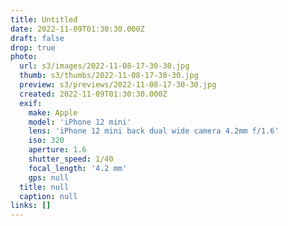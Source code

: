 ```yaml
---
title: Untitled
date: 2022-11-09T01:30:30.000Z
draft: false
drop: true
photo:
  url: s3/images/2022-11-08-17-30-30.jpg
  thumb: s3/thumbs/2022-11-08-17-30-30.jpg
  preview: s3/previews/2022-11-08-17-30-30.jpg
  created: 2022-11-09T01:30:30.000Z
  exif:
    make: Apple
    model: 'iPhone 12 mini'
    lens: 'iPhone 12 mini back dual wide camera 4.2mm f/1.6'
    iso: 320
    aperture: 1.6
    shutter_speed: 1/40
    focal_length: '4.2 mm'
    gps: null
  title: null
  caption: null
links: []
---
```

